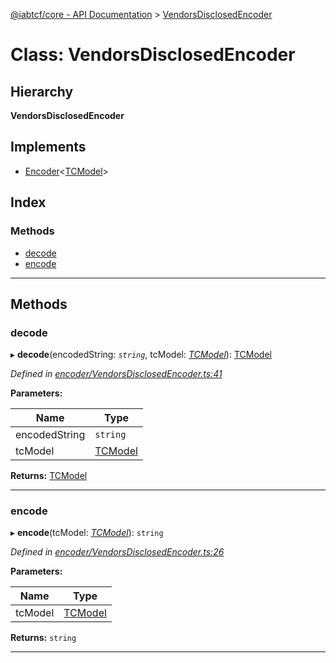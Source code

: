 [@iabtcf/core - API Documentation](../README.md) > [VendorsDisclosedEncoder](../classes/vendorsdisclosedencoder.md)

# Class: VendorsDisclosedEncoder

## Hierarchy

**VendorsDisclosedEncoder**

## Implements

* [Encoder](../interfaces/encoder.md)<[TCModel](tcmodel.md)>

## Index

### Methods

* [decode](vendorsdisclosedencoder.md#decode)
* [encode](vendorsdisclosedencoder.md#encode)

---

## Methods

<a id="decode"></a>

###  decode

▸ **decode**(encodedString: *`string`*, tcModel: *[TCModel](tcmodel.md)*): [TCModel](tcmodel.md)

*Defined in [encoder/VendorsDisclosedEncoder.ts:41](https://github.com/chrispaterson/iabtcf-es/blob/0ed9ac2/modules/core/src/encoder/VendorsDisclosedEncoder.ts#L41)*

**Parameters:**

| Name | Type |
| ------ | ------ |
| encodedString | `string` |
| tcModel | [TCModel](tcmodel.md) |

**Returns:** [TCModel](tcmodel.md)

___
<a id="encode"></a>

###  encode

▸ **encode**(tcModel: *[TCModel](tcmodel.md)*): `string`

*Defined in [encoder/VendorsDisclosedEncoder.ts:26](https://github.com/chrispaterson/iabtcf-es/blob/0ed9ac2/modules/core/src/encoder/VendorsDisclosedEncoder.ts#L26)*

**Parameters:**

| Name | Type |
| ------ | ------ |
| tcModel | [TCModel](tcmodel.md) |

**Returns:** `string`

___

